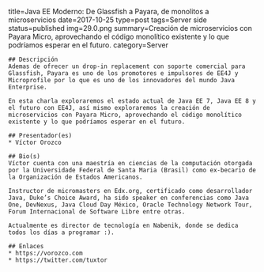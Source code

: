 title=Java EE Moderno: De Glassfish a Payara, de monolitos a microservicios
date=2017-10-25
type=post
tags=Server side
status=published
img=29.0.png
summary=Creación de microservicios con Payara Micro, aprovechando el código monolítico existente y lo que podríamos esperar en el futuro.
category=Server
~~~~~~
## Descripción
Ademas de ofrecer un drop-in replacement con soporte comercial para Glassfish, Payara es uno de los promotores e impulsores de EE4J y Microprofile por lo que es uno de los innovadores del mundo Java Enterprise.

En esta charla exploraremos el estado actual de Java EE 7, Java EE 8 y el futuro con EE4J, así mismo exploraremos la creación de microservicios con Payara Micro, aprovechando el código monolítico existente y lo que podríamos esperar en el futuro.

## Presentador(es)
* Víctor Orozco

## Bio(s)
Víctor cuenta con una maestría en ciencias de la computación otorgada por la Universidade Federal de Santa Maria (Brasil) como ex-becario de la Organización de Estados Americanos.

Instructor de micromasters en Edx.org, certificado como desarrollador Java, Duke’s Choice Award, ha sido speaker en conferencias como Java One, DevNexus, Java Cloud Day México, Oracle Technology Network Tour, Forum Internacional de Software Libre entre otras.

Actualmente es director de tecnología en Nabenik, donde se dedica todos los días a programar :).

## Enlaces
* https://vorozco.com
* https://twitter.com/tuxtor
